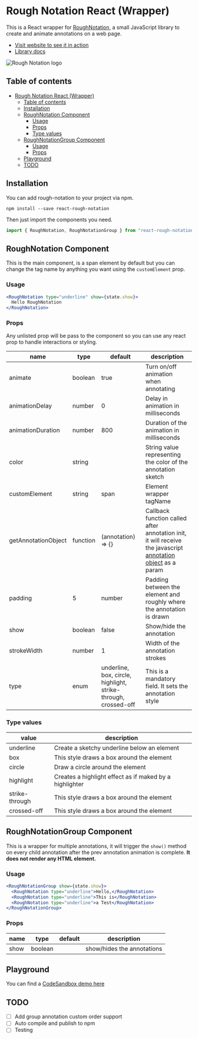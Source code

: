# Rough Notation React (Wrapper)

This is a React wrapper for [RoughNotation](https://roughnotation.com/), a small JavaScript library to create and animate annotations on a web page.

- [Visit website to see it in action](https://roughnotation.com/)
- [Library docs](https://github.com/pshihn/rough-notation)

![Rough Notation logo](https://roughnotation.com/images/social.png)

## Table of contents

<!-- TOC -->

- [Rough Notation React (Wrapper)](#rough-notation-react-wrapper)
  - [Table of contents](#table-of-contents)
  - [Installation](#installation)
  - [RoughNotation Component](#roughnotation-component)
    - [Usage](#usage)
    - [Props](#props)
    - [Type values](#type-values)
  - [RoughNotationGroup Component](#roughnotationgroup-component)
    - [Usage](#usage)
    - [Props](#props)
  - [Playground](#playground)
  - [TODO](#todo)

<!-- /TOC -->

## Installation

You can add rough-notation to your project via npm.

```
npm install --save react-rough-notation
```

Then just import the components you need.

```js
import { RoughNotation, RoughNotationGroup } from "react-rough-notation";
```

## RoughNotation Component

This is the main component, is a span element by default but you can change the tag name by anything you want using the `customElement` prop.

### Usage

```jsx
<RoughNotation type="underline" show={state.show}>
  Hello RoughNotation
</RoughNotation>
```

### Props

Any unlisted prop will be pass to the component so you can use any react prop to handle interactions or styling.

| name                | type     | default                                                        | description                                                                                                                                                               |
| ------------------- | -------- | -------------------------------------------------------------- | ------------------------------------------------------------------------------------------------------------------------------------------------------------------------- |
| animate             | boolean  | true                                                           | Turn on/off animation when annotating                                                                                                                                     |
| animationDelay      | number   | 0                                                              | Delay in animation in milliseconds                                                                                                                                        |
| animationDuration   | number   | 800                                                            | Duration of the animation in milliseconds                                                                                                                                 |
| color               | string   |                                                                | String value representing the color of the annotation sketch                                                                                                              |
| customElement       | string   | span                                                           | Element wrapper tagName                                                                                                                                                   |
| getAnnotationObject | function | (annotation) => {}                                             | Callback function called after annotation init, it will receive the javascript [annotation object](https://github.com/pshihn/rough-notation#annotation-object) as a param |
| padding             | 5        | number                                                         | Padding between the element and roughly where the annotation is drawn                                                                                                     |
| show                | boolean  | false                                                          | Show/hide the annotation                                                                                                                                                  |
| strokeWidth         | number   | 1                                                              | Width of the annotation strokes                                                                                                                                           |
| type                | enum     | underline, box, circle, highlight, strike-through, crossed-off | This is a mandatory field. It sets the annotation style                                                                                                                   |

### Type values

| value          | description                                             |
| -------------- | ------------------------------------------------------- |
| underline      | Create a sketchy underline below an element             |
| box            | This style draws a box around the element               |
| circle         | Draw a circle around the element                        |
| highlight      | Creates a highlight effect as if maked by a highlighter |
| strike-through | This style draws a box around the element               |
| crossed-off    | This style draws a box around the element               |

## RoughNotationGroup Component

This is a wrapper for multiple annotations, it will trigger the `show()` method on every child annotation after the prev annotation animation is complete. **It does not render any HTML element.**

### Usage

```jsx
<RoughNotationGroup show={state.show}>
  <RoughNotation type="underline">Hello,</RoughNotation>
  <RoughNotation type="underline">This is</RoughNotation>
  <RoughNotation type="underline">a Test</RoughNotation>
</RoughNotationGroup>
```

### Props

| name | type    | default | description                |
| ---- | ------- | ------- | -------------------------- |
| show | boolean |         | show/hides the annotations |

## Playground

You can find a [CodeSandbox demo here](https://codesandbox.io/s/react-rough-notation-playground-gvkq2?file=/src/App.js)

## TODO

- [ ] Add group annotation custom order support
- [ ] Auto compile and publish to npm
- [ ] Testing
